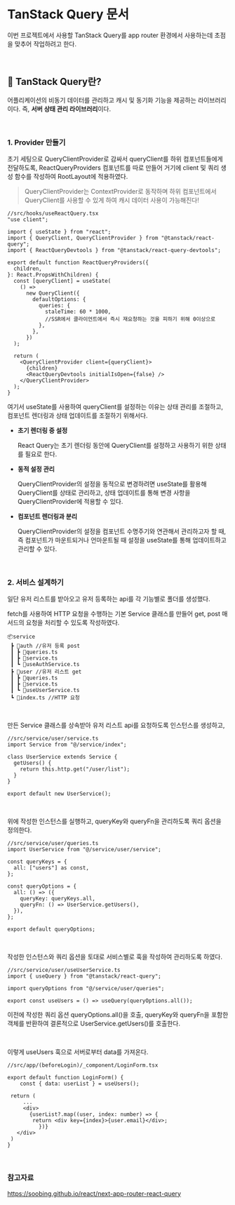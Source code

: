 # TanStack Query 문서

이번 프로젝트에서 사용할 TanStack Query를 app router 환경에서 사용하는데 초점을 맞추어 작업하려고 한다.
  
</br>  


## 📍 TanStack Query란?

어플리케이션의 비동기 데이터를 관리하고 캐시 및 동기화 기능을 제공하는 라이브러리이다. 즉, **서버 상태 관리 라이브러리**이다.
  
</br>  


### 1. Provider 만들기

초기 세팅으로 QueryClientProvider로 감싸서 queryClient를 하위 컴포넌트들에게 전달하도록, ReactQueryProviders 컴포넌트를 따로 만들어 거기에 client 및 쿼리 생성 함수를 작성하여 RootLayout에 적용하였다.

> QueryClientProvider는 ContextProvider로 동작하며 하위 컴포넌트에서 QueryClient를 사용할 수 있게 하여 캐시 데이터 사용이 가능해진다!
> 

```tsx
//src/hooks/useReactQuery.tsx
"use client";

import { useState } from "react";
import { QueryClient, QueryClientProvider } from "@tanstack/react-query";
import { ReactQueryDevtools } from "@tanstack/react-query-devtools";

export default function ReactQueryProviders({
  children,
}: React.PropsWithChildren) {
  const [queryClient] = useState(
    () =>
      new QueryClient({
        defaultOptions: {
          queries: {
            staleTime: 60 * 1000, 
            //SSR에서 클라이언트에서 즉시 재요청하는 것을 피하기 위해 0이상으로
          },
        },
      })
  );

  return (
    <QueryClientProvider client={queryClient}>
      {children}
      <ReactQueryDevtools initialIsOpen={false} />
    </QueryClientProvider>
  );
}
```

여기서 useState를 사용하여 queryClient를 설정하는 이유는 상태 관리를 조절하고, 컴포넌트 렌더링과 상태 업데이트를 조절하기 위해서다.

- **초기 렌더링 중 설정**
    
    React Query는 초기 렌더링 동안에 QueryClient를 설정하고 사용하기 위한 상태를 필요로 한다.
    
- **동적 설정 관리**
    
    QueryClientProvider의 설정을 동적으로 변경하려면 useState를 활용해 QueryClient를 상태로 관리하고, 상태 업데이트를 통해 변경 사항을 QueryClientProvider에 적용할 수 있다.
    
- **컴포넌트 렌더링과 분리**
    
    QueryClientProvider의 설정을 컴포넌트 수명주기와 연관해서 관리하고자 할 때, 즉 컴포넌트가 마운트되거나 언마운트될 때 설정을 useState를 통해 업데이트하고 관리할 수 있다.

  
</br>  


### 2. **서비스 설계하기**

일단 유저 리스트를 받아오고 유저 등록하는 api를 각 기능별로 폴더를 생성했다.

fetch를 사용하여 HTTP 요청을 수행하는 기본 Service 클래스를 만들어 get, post 매서드의 요청을 처리할 수 있도록 작성하였다.

```
📦service
 ┣ 📂auth //유저 등록 post
 ┃ ┣ 📜queries.ts
 ┃ ┣ 📜service.ts
 ┃ ┗ 📜useAuthService.ts
 ┣ 📂user //유저 리스트 get
 ┃ ┣ 📜queries.ts
 ┃ ┣ 📜service.ts
 ┃ ┗ 📜useUserService.ts
 ┗ 📜index.ts //HTTP 요청
```
  
</br>  

만든 Service 클래스를 상속받아 유저 리스트 api를 요청하도록 인스턴스를 생성하고,

```tsx
//src/service/user/service.ts
import Service from "@/service/index";

class UserService extends Service {
  getUsers() {
    return this.http.get("/user/list");
  }
}

export default new UserService();
```
  
</br>  

위에 작성한 인스턴스를 실행하고, queryKey와 queryFn을 관리하도록 쿼리 옵션을 정의한다.

```tsx
//src/service/user/queries.ts
import UserService from "@/service/user/service";

const queryKeys = {
  all: ["users"] as const,
};

const queryOptions = {
  all: () => ({
    queryKey: queryKeys.all,
    queryFn: () => UserService.getUsers(),
  }),
};

export default queryOptions;
```
  
</br>  

작성한 인스턴스와 쿼리 옵션을 토대로 서비스별로 훅을 작성하여 관리하도록 하였다.

```tsx
//src/service/user/useUserService.ts
import { useQuery } from "@tanstack/react-query";

import queryOptions from "@/service/user/queries";

export const useUsers = () => useQuery(queryOptions.all());

```

이전에 작성한 쿼리 옵션 queryOptions.all()을 호출, queryKey와 queryFn을 포함한 객체를 반환하여 결론적으로 UserService.getUsers()를 호출한다.
  
</br>  

이렇게 useUsers 훅으로 서버로부터 data를 가져온다.

```tsx
//src/app/(beforeLogin)/_component/LoginForm.tsx

export default function LoginForm() {
	const { data: userList } = useUsers();

 return (
	 ...
	 <div>
	   {userList?.map((user, index: number) => {
	    return <div key={index}>{user.email}</div>;
		  })}
   </div>
 )
}
```
  
</br>  

### 참고자료

https://soobing.github.io/react/next-app-router-react-query